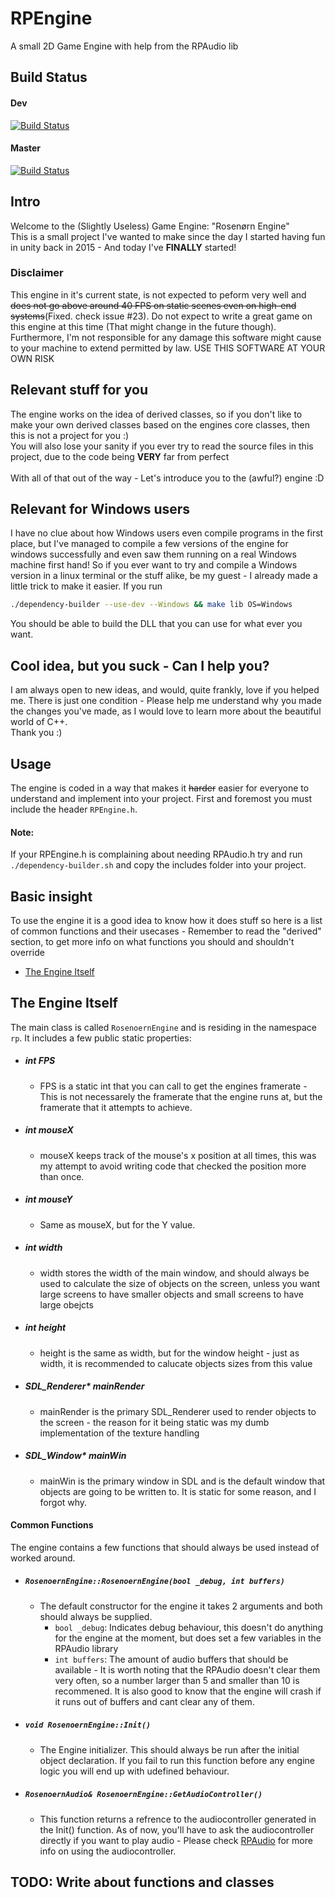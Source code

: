 # RPEngine
A small 2D Game Engine with help from the RPAudio lib

## Build Status
#### Dev
[![Build Status](https://travis-ci.com/AnzoDK/RPEngine.svg?branch=dev)](https://travis-ci.com/AnzoDK/RPEngine)
#### Master
[![Build Status](https://travis-ci.com/AnzoDK/RPEngine.svg?branch=master)](https://travis-ci.com/AnzoDK/RPEngine)
## Intro
Welcome to the (Slightly Useless) Game Engine: "Rosenørn Engine" <br> This is a small project I've wanted to make since the day I started having fun in unity back in 2015 - And today I've **FINALLY** started!<br>

### Disclaimer
This engine in it's current state, is not expected to peform very well and ~~does not go above around 40 FPS on static scenes even on high-end systems~~(Fixed. check issue #23). Do not expect to write a great game on this engine at this time (That might change in the future though). Furthermore, I'm not responsible for any damage this software might cause to your machine to extend permitted by law. USE THIS SOFTWARE AT YOUR OWN RISK

## Relevant stuff for you
The engine works on the idea of derived classes, so if you don't like to make your own derived classes based on the engines core classes, then this is not a project for you :)<br>
You will also lose your sanity if you ever try to read the source files in this project, due to the code being **VERY** far from perfect<br><br>
With all of that out of the way - Let's introduce you to the (awful?) engine :D

## Relevant for Windows users
I have no clue about how Windows users even compile programs in the first place, but I've managed to compile a few versions of the engine for windows successfully and even saw them running on a real Windows machine first hand!
So if you ever want to try and compile a Windows version in a linux terminal or the stuff alike, be my guest - I already made a little trick to make it easier. If you run <br>
```bash
./dependency-builder --use-dev --Windows && make lib OS=Windows
```
You should be able to build the DLL that you can use for what ever you want.

## Cool idea, but you suck - Can I help you?
I am always open to new ideas, and would, quite frankly, love if you helped me. There is just one condition - Please help me understand why you made the changes you've made, as I would love to learn more about the beautiful world of C++.
<br>Thank you :)

## Usage
The engine is coded in a way that makes it ~~harder~~ easier for everyone to understand and implement into your project. First and foremost you must include the header `RPEngine.h`. 

#### Note:
If your RPEngine.h is complaining about needing RPAudio.h try and run `./dependency-builder.sh` and copy the includes folder into your project.

## Basic insight
To use the engine it is a good idea to know how it does stuff so here is a list of common functions and their usecases - Remember to read the "derived" section, to get more info on what functions you should and shouldn't override
- [The Engine Itself](#the-engine-itself)

## The Engine Itself
The main class is called `RosenoernEngine` and is residing in the namespace `rp`. It includes a few public static properties:
- ##### int FPS
  - FPS is a static int that you can call to get the engines framerate - This is not necessarely the framerate that the engine runs at, but the framerate that it attempts to achieve.
-  ##### int mouseX
   - mouseX keeps track of the mouse's x position at all times, this was my attempt to avoid writing code that checked the position more than once.
-  ##### int mouseY
   - Same as mouseX, but for the Y value.
-  ##### int width
   - width stores the width of the main window, and should always be used to calculate the size of objects on the screen, unless you want large screens to have smaller objects and small screens to have large obejcts
-  ##### int height
   - height is the same as width, but for the window height - just as width, it is recommended to calucate objects sizes from this value
- ##### SDL_Renderer* mainRender
   - mainRender is the primary SDL_Renderer used to render objects to the screen - the reason for it being static was my dumb implementation of the texture handling
- ##### SDL_Window* mainWin
   - mainWin is the primary window in SDL and is the default window that objects are going to be written to. It is static for some reason, and I forgot why.
 
 #### Common Functions
 The engine contains a few functions that should always be used instead of worked around.
- ##### `RosenoernEngine::RosenoernEngine(bool _debug, int buffers)`
   - The default constructor for the engine it takes 2 arguments and both should always be supplied.
     - `bool _debug`: Indicates debug behaviour, this doesn't do anything for the engine at the moment, but does set a few variables in the RPAudio library
     - `int buffers`: The amount of audio buffers that should be available - It is worth noting that the RPAudio doesn't clear them very often, so a number larger than 5 and smaller than 10 is recommened. It is also good to know that the engine will crash if it runs out of buffers and cant clear any of them.
 - ##### `void RosenoernEngine::Init()`
   - The Engine initializer. This should always be run after the initial object declaration. If you fail to run this function before any engine logic you will end up with udefined behaviour.
- ##### `RosenoernAudio& RosenoernEngine::GetAudioController()`
   - This function returns a refrence to the audiocontroller generated in the Init() function. As of now, you'll have to ask the audiocontroller directly if you want to play audio - Please check [RPAudio](https://github.com/AnzoDK/RPAudio) for more info on using the audiocontroller.
## TODO: Write about functions and classes

